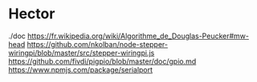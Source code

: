 # Hector
./doc
https://fr.wikipedia.org/wiki/Algorithme_de_Douglas-Peucker#mw-head
https://github.com/nkolban/node-stepper-wiringpi/blob/master/src/stepper-wiringpi.js
https://github.com/fivdi/pigpio/blob/master/doc/gpio.md
https://www.npmjs.com/package/serialport
